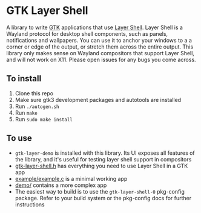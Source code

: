 # GTK Layer Shell

A library to write [GTK](https://www.gtk.org/) applications that use [Layer Shell](https://github.com/swaywm/wlr-protocols/blob/master/unstable/wlr-layer-shell-unstable-v1.xml). Layer Shell is a Wayland protocol for desktop shell components, such as panels, notifications and wallpapers. You can use it to anchor your windows to a a corner or edge of the output, or stretch them across the entire output. This library only makes sense on Wayland compositors that support Layer Shell, and will not work on X11. Please open issues for any bugs you come across.

## To install
1. Clone this repo
2. Make sure gtk3 development packages and autotools are installed
3. Run `./autogen.sh`
4. Run `make`
5. Run `sudo make install`

## To use
* `gtk-layer-demo` is installed with this library. Its UI exposes all features of the library, and it's useful for testing layer shell support in compositors
* [gtk-layer-shell.h](include/gtk-layer-shell.h) has everything you need to use Layer Shell in a GTK app
* [example/example.c](example/example.c) is a minimal working app
* [demo/](demo/) contains a more complex app
* The easiest way to build is to use the `gtk-layer-shell-0` pkg-config package. Refer to your build system or the pkg-config docs for further instructions
